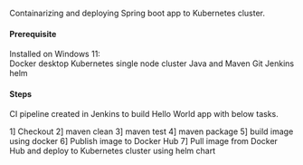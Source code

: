 Containarizing and deploying Spring boot app to Kubernetes cluster.

#### Prerequisite 

Installed on Windows 11:   
Docker desktop
Kubernetes single node cluster
Java and Maven
Git
Jenkins
helm

#### Steps

CI pipeline created in Jenkins to build Hello World app with below tasks.

1] Checkout
2] maven clean
3] maven test
4] maven package
5] build image using docker
6] Publish image to Docker Hub
7] Pull image from Docker Hub and deploy to Kubernetes cluster using helm chart
